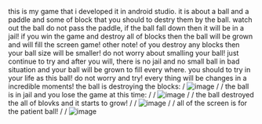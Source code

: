 this is my game that i developed it in android studio. 
it is about a ball and a paddle and some of block that you should to destry them by the ball.
watch out the ball do not pass the paddle, if the ball fall down then it will be in a jail!
if you win the game and destroy all of blocks then the ball will be grown and will fill the screen game!
other note! of you destroy any blocks then your ball size will be smaller!
do not worry about smalling your ball! just continue to try and after you will, there is no jail 
and no small ball in bad situation and your ball will be grown to fill every where.
you should to try in your life as this ball! do not worry and try! every thing will be changes in a incredible moments! 
the ball is destroying the blocks:
/
![image](https://github.com/maziar-ghanbari/BallAndPaddle/assets/55378791/cf730524-0c2b-44a2-a274-4aa9499bcf1b)
/
/
the ball is in jail and you lose the game at this time:
/
/
![image](https://github.com/maziar-ghanbari/BallAndPaddle/assets/55378791/d07c8ba7-e786-4358-8fe5-36a12994308b)
/
/
the ball destroyed the all of blovks and it starts to grow!
/
/
![image](https://github.com/maziar-ghanbari/BallAndPaddle/assets/55378791/7386ec78-1b48-4301-bdb6-b51720270c02)
/
/
all of the screen is for the patient ball!
/
/
![image](https://github.com/maziar-ghanbari/BallAndPaddle/assets/55378791/59d1940a-3489-43f0-99cb-adcded74ada0)
